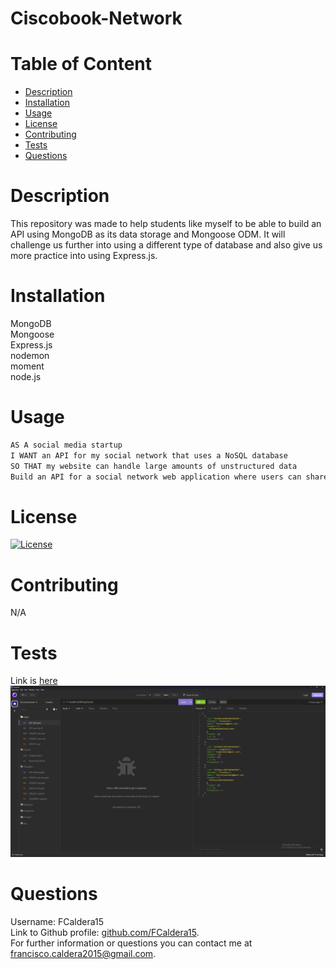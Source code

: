 # Ciscobook-Network

# Table of Content

<ul>
<li><a href="#description">Description</a></li>
<li><a href="#installation">Installation</a></li>
<li><a href="#usage">Usage</a></li>
<li><a href="#license">License</a></li>
<li><a href="#contributing">Contributing</a></li>
<li><a href="#tests">Tests</a></li>
<li><a href="#questions">Questions</a></li>
</ul>

# Description

This repository was made to help students like myself to be able to build an API using MongoDB as its data storage and Mongoose ODM. It will challenge us further into using a different type of database and also give us more practice into using Express.js.

# Installation

MongoDB<br />
Mongoose<br />
Express.js<br />
nodemon<br />
moment<br />
node.js<br />

# Usage

```md
AS A social media startup
I WANT an API for my social network that uses a NoSQL database
SO THAT my website can handle large amounts of unstructured data
Build an API for a social network web application where users can share their thoughts, react to friends’ thoughts, and create a friend list.
```

# License

[![License](https://img.shields.io/badge/License-Apache_2.0-blue.svg)](https://opensource.org/licenses/Apache-2.0)

# Contributing

N/A

# Tests

Link is [here](https://drive.google.com/file/d/1H_9iCAUqnSav-5Rqrzdz-5zzRMwSx-Tk/view) <br />
![alt text](/CiscoBook-pic.png)

# Questions

Username: FCaldera15 <br />
Link to Github profile: [github.com/FCaldera15](github.com/FCaldera15). <br />
For further information or questions you can contact me at [francisco.caldera2015@gmail.com](francisco.caldera2015@gmail.com).
